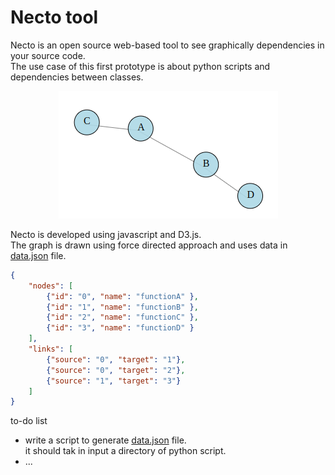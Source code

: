 # Necto tool
Necto is an open source web-based tool to see graphically dependencies in your source code. <br>
The use case of this first prototype is about python scripts and dependencies between classes.

<div align="center">
  <img src="https://github.com/mariocuomo/necto/blob/main/imgs/graph.png">
</div>

Necto is developed using javascript and D3.js.<br>
The graph is drawn using force directed approach and uses data in [data.json](https://github.com/mariocuomo/necto/blob/main/necto-tool/data.json) file. <br>

``` json
{
	"nodes": [
		{"id": "0", "name": "functionA" }, 
		{"id": "1", "name": "functionB" }, 
		{"id": "2", "name": "functionC" },
		{"id": "3", "name": "functionD" }
	],
	"links": [
		{"source": "0", "target": "1"}, 
		{"source": "0", "target": "2"},
		{"source": "1", "target": "3"}
	]
}
```

to-do list
- write a script to generate [data.json](https://github.com/mariocuomo/necto/blob/main/necto-tool/data.json) file.<br>
  it should tak in input a directory of python script.
- ...
